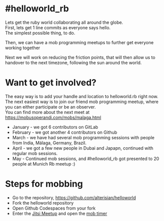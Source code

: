 # #helloworld_rb

Lets get the ruby world collaborating all around the globe.\
First, lets get 1 line commits as everyone says hello.\
The simplest possible thing, to do.

Then, we can have a mob programming meetups to further get everyone working together

Next we will work on reducing the friction points, that will then allow us to handover to the next timezone, following the sun around the world.

# Want to get involved? 
The easy way is to add your handle and location to helloworld.rb right now.\
The next easiest way is to join our friend mob programming meetup, where you can either participate or be an observer.\
You can find more about the next meet at https://mobusoperandi.com/mobs/malaga.html

 - January - we got 6 contributors on GitLab
 - February - we got another 4 contributors on Github
 - March - we have had several mob programming sessions with people from India, Málaga, Germany, Brazil.
 - April - we got a few new people in Dubai and Japapn, continued with regular mob sessions. 
 - May - Continued mob sessions, and #helloworld_rb got presented to 20 people at Munich Rb meetup :)

# Steps for mobbing
 - Go to the repository, https://github.com/alterisian/helloworld
 - Fork the helloworld repository
 - Open Github Codespaces from your fork
 - Enter the [Jitsi Meetup](https://meet.jit.si/TodayM%C3%A1lagaTomorrowWeMake) and open the [mob timer](https://mobti.me/TodayM%C3%A1lagaTomorrowWeMake)
 
